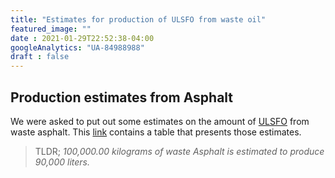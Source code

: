 ```yaml
---
title: "Estimates for production of ULSFO from waste oil"
featured_image: ""
date : 2021-01-29T22:52:38-04:00
googleAnalytics: "UA-84988988"
draft : false
---
```


## Production estimates from Asphalt
We were asked to put out some estimates on the amount of [ULSFO](./ProductionULSFO.md) from waste asphalt. This [link](/pdf/RoadGoldInfographics.pdf) contains a table that presents those estimates.

> TLDR;
> _100,000.00 kilograms of waste Asphalt is estimated to produce 90,000 liters._

